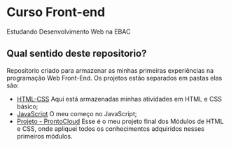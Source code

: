 # Curso Front-end
Estudando Desenvolvimento Web na EBAC
## Qual sentido deste repositorio?
Repositorio criado para armazenar as minhas primeiras experiências na programação Web Front-End.
Os projetos estão separados em pastas elas são:
- <a href="https://github.com/lucasfelipe-s/curso-frontend/tree/main/html-css">HTML-CSS</a> Aqui está armazenadas minhas atividades em HTML e CSS básico;
- <a href="https://github.com/lucasfelipe-s/curso-frontend/tree/main/javascript">JavaScript</a> O meu começo no JavaScript;
- <a href="https://github.com/lucasfelipe-s/curso-frontend/tree/main/prontocloud">Projeto - ProntoCloud</a> Esse é o meu projeto final dos Módulos de HTML e CSS, onde apliquei todos os conhecimentos adquiridos nesses primeiros módulos.
